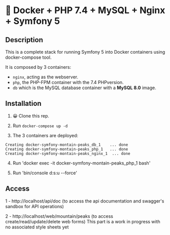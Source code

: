 # 🐳 Docker + PHP 7.4 + MySQL + Nginx + Symfony 5

## Description

This is a complete stack for running Symfony 5 into Docker containers using docker-compose tool.

It is composed by 3 containers:

- `nginx`, acting as the webserver.
- `php`, the PHP-FPM container with the 7.4 PHPversion.
- `db` which is the MySQL database container with a **MySQL 8.0** image.

## Installation

1. 😀 Clone this rep.

2. Run `docker-compose up -d`

3. The 3 containers are deployed: 

```
Creating docker-symfony-montain-peaks_db_1    ... done
Creating docker-symfony-montain-peaks_php_1   ... done
Creating docker-symfony-montain-peaks_nginx_1  ... done
```

4. Run 'docker exec -it  docker-symfony-montain-peaks_php_1 bash'

5. Run 'bin/console d:s:u --force' 

## Access 

1 - http://localhost/api/doc (to access the api documentation and swagger's sandbox for API operations)

2 - http://localhost/web/mountain/peaks (to access create/read/update/delete web forms)
This part is a work in progress with no associated style sheets yet


